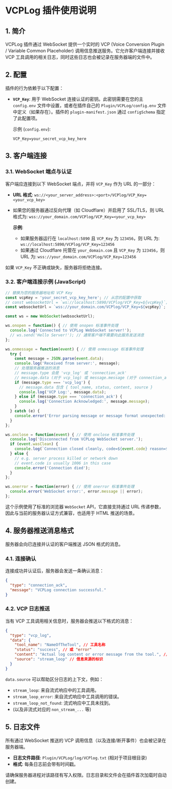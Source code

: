 # VCPLog 插件使用说明

## 1. 简介

VCPLog 插件通过 WebSocket 提供一个实时的 VCP (Voice Conversion Plugin / Variable Common Placeholder) 调用信息推送服务。它允许客户端连接并接收 VCP 工具调用的相关日志，同时这些日志也会被记录在服务器端的文件中。

## 2. 配置

插件的行为依赖于以下配置：

*   **`VCP_Key`**: 用于 WebSocket 连接认证的密钥。此密钥需要在您的主 `config.env` 文件中设置，或者在插件自己的 `Plugin/VCPLog/config.env` 文件中定义（如果存在）。插件的 `plugin-manifest.json` 通过 `configSchema` 指定了此配置项。

    示例 (`config.env`):
    ```env
    VCP_Key=your_secret_vcp_key_here
    ```

## 3. 客户端连接

### 3.1. WebSocket 端点与认证

客户端应连接到以下 WebSocket 端点，并将 `VCP_Key` 作为 URL 的一部分：

*   **URL 格式**: `ws://<your_server_address>:<port>/VCPlog/VCP_Key=<your_vcp_key>`
*   如果您的服务器通过反向代理（如 Cloudflare）并启用了 SSL/TLS，则 URL 格式为: `wss://your_domain.com/VCPlog/VCP_Key=<your_vcp_key>`

    **示例**:
    *   如果服务器运行在 `localhost:5890` 且 `VCP_Key` 为 `123456`，则 URL 为:
        `ws://localhost:5890/VCPlog/VCP_Key=123456`
    *   如果通过 Cloudflare 托管在 `your_domain.com` 且 `VCP_Key` 为 `123456`，则 URL 为:
        `wss://your_domain.com/VCPlog/VCP_Key=123456`

如果 `VCP_Key` 不正确或缺失，服务器将拒绝连接。

### 3.2. 客户端连接示例 (JavaScript)

```javascript
// 替换为您的服务器地址和 VCP Key
const vcpKey = 'your_secret_vcp_key_here'; // 从您的配置中获取
// const websocketUrl = `ws://localhost:5890/VCPlog/VCP_Key=${vcpKey}`;
const websocketUrl = `wss://your_domain.com/VCPlog/VCP_Key=${vcpKey}`; // 使用 wss 如果通过 HTTPS 代理

const ws = new WebSocket(websocketUrl);

ws.onopen = function() { // 使用 onopen 标准事件处理
  console.log('Connected to VCPLog WebSocket server!');
  // ws.send('Hello Server!'); // 通常客户端不需要向此服务发送消息
};

ws.onmessage = function(event) { // 使用 onmessage 标准事件处理
  try {
    const message = JSON.parse(event.data);
    console.log('Received from server:', message);
    // 处理服务器推送的消息
    // message.type 会是 'vcp_log' 或 'connection_ack'
    // message.data (对于 vcp_log) 或 message.message (对于 connection_ack) 包含具体内容
    if (message.type === 'vcp_log') {
      // message.data 包含 { tool_name, status, content, source }
      console.log('VCP Log:', message.data);
    } else if (message.type === 'connection_ack') {
      console.log('Connection Acknowledged:', message.message);
    }
  } catch (e) {
    console.error('Error parsing message or message format unexpected:', event.data, e);
  }
};

ws.onclose = function(event) { // 使用 onclose 标准事件处理
  console.log('Disconnected from VCPLog WebSocket server.');
  if (event.wasClean) {
    console.log(`Connection closed cleanly, code=${event.code} reason=${event.reason}`);
  } else {
    // e.g. server process killed or network down
    // event.code is usually 1006 in this case
    console.error('Connection died');
  }
};

ws.onerror = function(error) { // 使用 onerror 标准事件处理
  console.error('WebSocket error:', error.message || error);
};

```
这个示例使用了标准的浏览器 `WebSocket` API，它直接支持通过 URL 传递参数，因此与当前的服务器认证方式兼容，也适用于 HTML 推送的场景。

## 4. 服务器推送消息格式

服务器会向已连接并认证的客户端推送 JSON 格式的消息。

### 4.1. 连接确认

连接成功并认证后，服务器会发送一条确认消息：
```json
{
  "type": "connection_ack",
  "message": "VCPLog connection successful."
}
```

### 4.2. VCP 日志推送

当有 VCP 工具调用相关信息时，服务器会推送以下格式的消息：
```json
{
  "type": "vcp_log",
  "data": {
    "tool_name": "NameOfTheTool", // 工具名称
    "status": "success", // 或 "error"
    "content": "Actual log content or error message from the tool.", // 日志内容
    "source": "stream_loop" // 信息来源的标识
  }
}
```
`data.source` 可以帮助区分日志的上下文，例如：
*   `stream_loop`: 来自流式响应中的工具调用。
*   `stream_loop_error`: 来自流式响应中工具调用的错误。
*   `stream_loop_not_found`: 流式响应中工具未找到。
*   (以及非流式对应的 `non_stream_...` 等)

## 5. 日志文件

所有通过 WebSocket 推送的 VCP 调用信息（以及连接/断开事件）也会被记录在服务器端。
*   **日志文件路径**: `Plugin/VCPLog/log/VCPlog.txt` (相对于项目根目录)
*   **格式**: 每条日志前会带有时间戳。

请确保服务器进程对该路径有写入权限。日志目录和文件会在插件首次加载时自动创建。